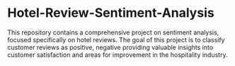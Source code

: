 # Hotel-Review-Sentiment-Analysis
This repository contains a comprehensive project on sentiment analysis, focused specifically on hotel reviews. The goal of this project is to classify customer reviews as positive, negative providing valuable insights into customer satisfaction and areas for improvement in the hospitality industry.
